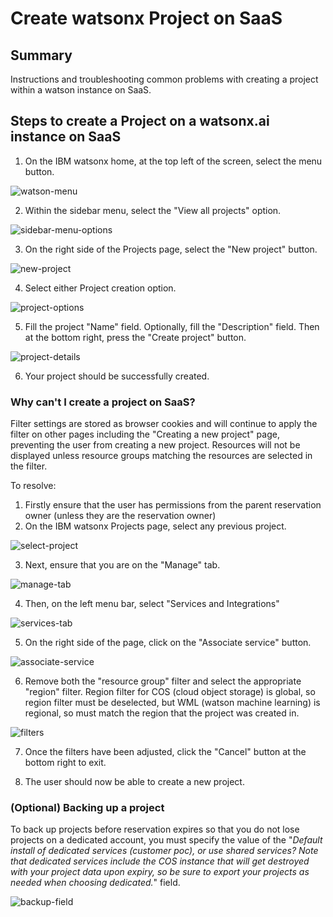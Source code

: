 # Create watsonx Project on SaaS

## Summary
Instructions and troubleshooting common problems with creating a project within a watson instance on SaaS.

## Steps to create a Project on a watsonx.ai instance on SaaS

1. On the IBM watsonx home, at the top left of the screen, select the menu button.

![watson-menu](https://github.com/IBM/itz-support-public/blob/cbb2db54636f6ce44aaf2a87f37ea9d05c2c05d6/IBM-Technology-Zone/IBM-Technology-Zone-Runbooks/Images/watson-menu.png)

2. Within the sidebar menu, select the "View all projects" option.

![sidebar-menu-options](https://github.com/IBM/itz-support-public/blob/cbb2db54636f6ce44aaf2a87f37ea9d05c2c05d6/IBM-Technology-Zone/IBM-Technology-Zone-Runbooks/Images/watson-sidebar-menu-options.png)

3. On the right side of the Projects page, select the "New project" button.

![new-project](https://github.com/IBM/itz-support-public/blob/cbb2db54636f6ce44aaf2a87f37ea9d05c2c05d6/IBM-Technology-Zone/IBM-Technology-Zone-Runbooks/Images/watson-new-project.png)

4. Select either Project creation option. 

![project-options](https://github.com/IBM/itz-support-public/blob/cbb2db54636f6ce44aaf2a87f37ea9d05c2c05d6/IBM-Technology-Zone/IBM-Technology-Zone-Runbooks/Images/watson-project-options.png)

5. Fill the project "Name" field. Optionally, fill the "Description" field. Then at the bottom right, press the "Create project" button.

![project-details](https://github.com/IBM/itz-support-public/blob/cbb2db54636f6ce44aaf2a87f37ea9d05c2c05d6/IBM-Technology-Zone/IBM-Technology-Zone-Runbooks/Images/watson-project-details.png)

6. Your project should be successfully created.

### Why can't I create a project on SaaS?
Filter settings are stored as browser cookies and will continue to apply the filter on other pages including the "Creating a new project" page, preventing the user from creating a new project. Resources will not be displayed unless resource groups matching the resources are selected in the filter.

To resolve:
1. Firstly ensure that the user has permissions from the parent reservation owner (unless they are the reservation owner)
2. On the IBM watsonx Projects page, select any previous project.

![select-project](https://github.com/IBM/itz-support-public/blob/cbb2db54636f6ce44aaf2a87f37ea9d05c2c05d6/IBM-Technology-Zone/IBM-Technology-Zone-Runbooks/Images/watson-select-project.png)

3. Next, ensure that you are on the "Manage" tab.

![manage-tab](https://github.com/IBM/itz-support-public/blob/cbb2db54636f6ce44aaf2a87f37ea9d05c2c05d6/IBM-Technology-Zone/IBM-Technology-Zone-Runbooks/Images/watson-manage-tab.png)

4. Then, on the left menu bar, select "Services and Integrations"

![services-tab](https://github.com/IBM/itz-support-public/blob/cbb2db54636f6ce44aaf2a87f37ea9d05c2c05d6/IBM-Technology-Zone/IBM-Technology-Zone-Runbooks/Images/watson-services-tab.png)

5. On the right side of the page, click on the "Associate service" button.

![associate-service](https://github.com/IBM/itz-support-public/blob/cbb2db54636f6ce44aaf2a87f37ea9d05c2c05d6/IBM-Technology-Zone/IBM-Technology-Zone-Runbooks/Images/watson-associate-service.png)

6. Remove both the "resource group" filter and select the appropriate "region" filter. Region filter for COS (cloud object storage) is global, so region filter must be deselected, but WML (watson machine learning) is regional, so must match the region that the project was created in.

![filters](https://github.com/IBM/itz-support-public/blob/cbb2db54636f6ce44aaf2a87f37ea9d05c2c05d6/IBM-Technology-Zone/IBM-Technology-Zone-Runbooks/Images/watson-filters.png)

7. Once the filters have been adjusted, click the "Cancel" button at the bottom right to exit.

8. The user should now be able to create a new project.

### (Optional) Backing up a project
To back up projects before reservation expires so that you do not lose projects on a dedicated account, you must specify the value of the "_Default install of dedicated services (customer poc), or use shared services? Note that dedicated services include the COS instance that will get destroyed
with your project data upon expiry, so be sure to export your projects as needed when choosing dedicated._" field.

![backup-field](https://github.com/IBM/itz-support-public/blob/52c7807676a1394d1474c90bf6ad8bae0974b0b9/IBM-Technology-Zone/IBM-Technology-Zone-Runbooks/Images/watson-backup-field.png)
